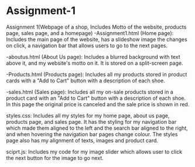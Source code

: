 # Assignment-1
Assignment 1(Webpage of a shop, Includes Motto of the website, products page, sales page, and a homepage)
-Assignment1.html (Home page): Includes the main page of the website, has a slideshow image the changes on click, a navigation bar that allows 
users to go to the next pages.

-aboutus.html (About Us page): Includes a blurred background with text above it, and my website's motto on it. It is stored on a split-screen page.

-Products.html (Products page): Includes all my products stored in product cards with a "Add to Cart" button with a description of each shoe.

-sales.html (Sales page): Includes all my on-sale products stored in a product card with an "Add to Cart" button with a description of each shoe. In this
page the original price is canceled and the sale price is shown in red.

styles.css:  Includes all my styles for my home page, about us page, products page, and sales page. It has the styling for my navigation bar which made them
aligned to the left and the search bar aligned to the right, and when hovering the navigation bar pages change colour. The styles page also has my alignment 
of texts, images and product card.

sciprt.js: Includes my code for my image slider which allows user to click the next button for the image to go next.
 
